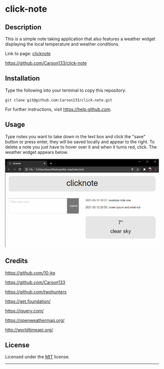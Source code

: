 # click-note


## Description

This is a simple note taking application that also features a weather widget displaying the local temperature and weather conditions.

Link to page: [clicknote](https://carson133.github.io/click-note)

https://github.com/Carson133/click-note


## Installation

Type the following into your terminal to copy this repository:

`git clone git@github.com:Carson133/click-note.git`

For further instructions, visit https://help.github.com.


## Usage

Type notes you want to take down in the text box and click the "save" button or press enter, they will be saved locally and appear to the right. To delete a note you just have to hover over it and when it turns red, click. The weather widget appears below.

![Deployed](assets/images/deployed.png)


## Credits

https://github.com/10-kp

https://github.com/Carson133

https://github.com/twohunters

https://get.foundation/

https://jquery.com/

https://openweathermap.org/

http://worldtimeapi.org/


## License

Licensed under the [MIT](LICENSE) license.

---
